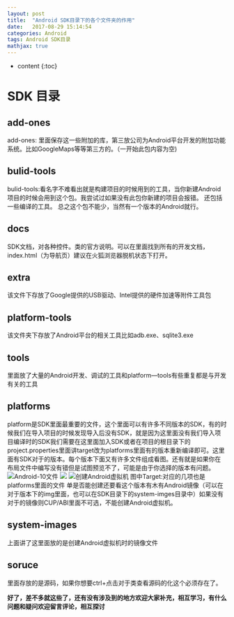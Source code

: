 ```yaml
---
layout: post
title:  "Android SDK目录下的各个文件夹的作用"
date:   2017-08-29 15:14:54
categories: Android
tags: Android SDK目录
mathjax: true
---
```

* content
{:toc}











# SDK 目录


## add-ones
add-ones: 里面保存这一些附加的库，第三放公司为Android平台开发的附加功能系统。比如GoogleMaps等等第三方的。（一开始此包内容为空)

## bulid-tools
bulid-tools:看名字不难看出就是构建项目的时候用到的工具，当你新建Android项目的时候会用到这个包。我尝试过如果没有此包你新建的项目会报错。
	  还包括一些编译的工具。
	  总之这个包不能少，当然有一个版本的Android就行。
## docs
SDK文档，对各种控件。类的官方说明。可以在里面找到所有的开发文档，index.html（为导航页）建议在火狐浏览器脱机状态下打开。
## extra
该文件下存放了Google提供的USB驱动、Intel提供的硬件加速等附件工具包
## platform-tools
该文件夹下存放了Android平台的相关工具比如adb.exe、sqlite3.exe
## tools
里面放了大量的Android开发、调试的工具和platform—tools有些重复都是与开发有关的工具
## platforms
platform是SDK里面最重要的文件，这个里面可以有许多不同版本的SDK，有的时候我们在导入项目的时候发现导入后没有SDK，就是因为这里面没有我们导入项目编译时的SDK我们需要在这里面加入SDK或者在项目的根目录下的project.properties里面讲target改为platforms里面有的版本重新编译即可。这里面有SDK对于的版本。每个版本下面又有许多文件组成看图。还有就是如果你在布局文件中编写没有错但是试图预览不了，可能是由于你选择的版本有问题。
	![Android-10文件](http://img.blog.csdn.net/20160424211920655)
	![](http://img.blog.csdn.net/20160424211920655)
	![创建Android虚拟机](http://img.blog.csdn.net/20160424212501700)
	图中Target:对应的几项也是platforms里面的文件
	单是否能创建还要看这个版本有木有Android镜像（可以在对于版本下的img里面，也可以在SDK目录下的system-imges目录中）如果没有对于的镜像则CUP/ABI里面不可选，不能创建Android虚拟机。
## system-images
上面讲了这里面放的是创建Android虚拟机时的镜像文件
## soruce
里面存放的是源码，如果你想要ctrl+点击对于类查看源码的化这个必须存在了。    

**好了，差不多就这些了，还有没有涉及到的地方欢迎大家补充，相互学习，有什么问题和疑问欢迎留言评论，相互探讨**
